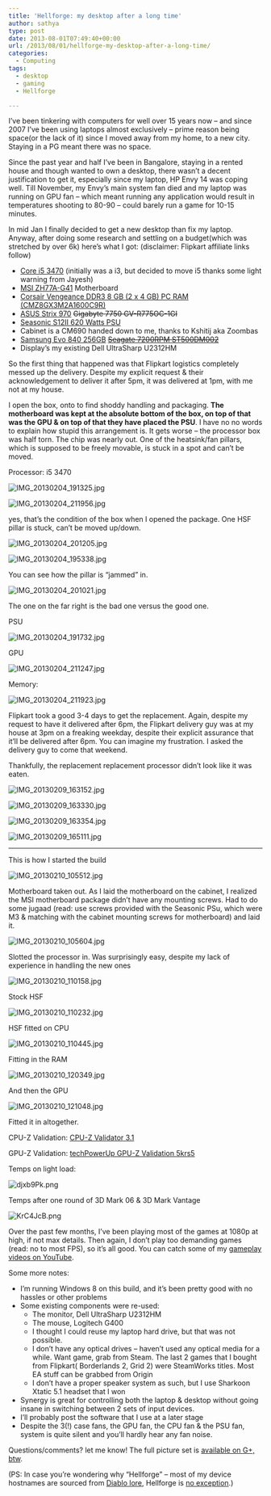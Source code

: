 ```yaml
---
title: 'Hellforge: my desktop after a long time'
author: sathya
type: post
date: 2013-08-01T07:49:40+00:00
url: /2013/08/01/hellforge-my-desktop-after-a-long-time/
categories:
  - Computing
tags:
  - desktop
  - gaming
  - Hellforge

---
```

I&#8217;ve been tinkering with computers for well over 15 years now &#8211; and since 2007 I&#8217;ve been using laptops almost exclusively &#8211; prime reason being space(or the lack of it) since I moved away from my home, to a new city. Staying in a PG meant there was no space.

Since the past year and half I&#8217;ve been in Bangalore, staying in a rented house and though wanted to own a desktop, there wasn&#8217;t a decent justification to get it, especially since my laptop, HP Envy 14 was coping well. Till November, my Envy&#8217;s main system fan died and my laptop was running on GPU fan &#8211; which meant running any application would result in temperatures shooting to 80-90 &#8211; could barely run a game for 10-15 minutes.

In mid Jan I finally decided to get a new desktop than fix my laptop. Anyway, after doing some research and settling on a budget(which was stretched by over 6k) here&#8217;s what I got: (disclaimer: Flipkart affiliate links follow)

<!--more-->

  * <a href="http://www.flipkart.com/intel-core-i5-3470/p/itmdd2xsg3gvjzrz?pid=PSRDD2HHC9GF4GEF&affid=sathyasath" target="_blank" rel="noopener noreferrer">Core i5 3470</a> (initially was a i3, but decided to move i5 thanks some light warning from Jayesh)
  * <a href="http://www.flipkart.com/msi-zh77a-g41-motherboard/p/itmdeh3fjcdga8gc?pid=MBDDEG8JE46VYZ39&affid=sathyasath" target="_blank" rel="noopener noreferrer">MSI ZH77A-G41</a> Motherboard
  * <a href="http://www.flipkart.com/corsair-vengeance-ddr3-8-gb-2-x-4-gb-pc-ram-cmz8gx3m2a1600c9r/p/itmddca5zbuhqesh?pid=RAMDDC9YQNNXFY3H&affid=sathyasath" target="_blank" rel="noopener noreferrer">Corsair Vengeance DDR3 8 GB (2 x 4 GB) PC RAM (CMZ8GX3M2A1600C9R)</a>
  * <a href="http://www.amazon.in/Asus-STRIX-GTX970-DC2OC-4GD5-Graphic-Card/dp/B00NFFAW50?ie=UTF8&tag=mewoof-21&qid=1461004183&ref_=sr_1_1&sr=8-1" target="_blank" rel="noopener noreferrer">ASUS Strix 970</a> <del>Gigabyte 7750 GV-R775OC-1GI</del>
  * <a href="http://www.flipkart.com/seasonic-s12ii-620-watts-psu/p/itmd5xz46hjzzrax?pid=PSUD5XZ4GCGRASAY&affid=sathyasath" target="_blank" rel="noopener noreferrer">Seasonic S12II 620 Watts PSU</a>
  * Cabinet is a CM690 handed down to me, thanks to Kshitij aka Zoombas
  * <a href="https://www.amazon.in/s/ref=sr_nr_n_12?fst=as%3Aoff&rh=n%3A1375379031%2Ck%3ASamsung+Evo&keywords=Samsung+Evo&ie=UTF8&tag=mewoof-21&qid=1461004321&rnid=3576079031" target="_blank" rel="noopener noreferrer">Samsung Evo 840 256GB</a> <del><a href="http://www.flipkart.com/seagate-barracuda-500-gb-desktop-internal-hard-drive-st500dm002/p/itmd4kwhyxz3mqwh?pid=IHDD4KWHWQGNZSBM&affid=sathyasath" target="_blank" rel="noopener noreferrer">Seagate 7200RPM ST500DM002</a></del>
  * Display&#8217;s my existing Dell UltraSharp U2312HM

So the first thing that happened was that Flipkart logistics completely messed up the delivery. Despite my explicit request & their acknowledgement to deliver it after 5pm, it was delivered at 1pm, with me not at my house.

I open the box, onto to find shoddy handling and packaging. **The motherboard was kept at the absolute bottom of the box, on top of that was the GPU & on top of that they have placed the PSU**. I have no no words to explain how stupid this arrangement is. It gets worse &#8211; the processor box was half torn. The chip was nearly out. One of the heatsink/fan pillars, which is supposed to be freely movable, is stuck in a spot and can&#8217;t be moved.

Processor: i5 3470

![IMG_20130204_191325.jpg][1] 

![IMG_20130204_211956.jpg][2] 

yes, that&#8217;s the condition of the box when I opened the package. One HSF pillar is stuck, can&#8217;t be moved up/down.

![IMG_20130204_201205.jpg][3] 

![IMG_20130204_195338.jpg][4] 

You can see how the pillar is &#8220;jammed&#8221; in.

![IMG_20130204_201021.jpg][5] 

The one on the far right is the bad one versus the good one.

PSU

![IMG_20130204_191732.jpg][6] 

GPU

![IMG_20130204_211247.jpg][7] 

Memory:

![IMG_20130204_211923.jpg][8] 

Flipkart took a good 3-4 days to get the replacement. Again, despite my request to have it delivered after 6pm, the Flipkart delivery guy was at my house at 3pm on a freaking weekday, despite their explicit assurance that it&#8217;ll be delivered after 6pm. You can imagine my frustration. I asked the delivery guy to come that weekend.

Thankfully, the replacement replacement processor didn&#8217;t look like it was eaten.

![IMG_20130209_163152.jpg][9] 

![IMG_20130209_163330.jpg][10] 

![IMG_20130209_163354.jpg][11] 

![IMG_20130209_165111.jpg][12] 

* * *

This is how I started the build

![IMG_20130210_105512.jpg][13] 

Motherboard taken out. As I laid the motherboard on the cabinet, I realized the MSI motherboard package didn&#8217;t have any mounting screws. Had to do some jugaad (read: use screws provided with the Seasonic PSu, which were M3 & matching with the cabinet mounting screws for motherboard) and laid it.

![IMG_20130210_105604.jpg][14] 

Slotted the processor in. Was surprisingly easy, despite my lack of experience in handling the new ones

![IMG_20130210_110158.jpg][15] 

Stock HSF

![IMG_20130210_110232.jpg][16] 

HSF fitted on CPU

![IMG_20130210_110445.jpg][17] 

Fitting in the RAM

![IMG_20130210_120349.jpg][18] 

And then the GPU

![IMG_20130210_121048.jpg][19] 

Fitted it in altogether.

CPU-Z Validation: [CPU-Z Validator 3.1][20]

GPU-Z Validation: [techPowerUp GPU-Z Validation 5krs5][21]

Temps on light load:

![djxb9Pk.png][22] 

Temps after one round of 3D Mark 06 & 3D Mark Vantage

![KrC4JcB.png][23] 

Over the past few months, I&#8217;ve been playing most of the games at 1080p at high, if not max details. Then again, I don&#8217;t play too demanding games (read: no to most FPS), so it&#8217;s all good. You can catch some of my <a href="http://www.youtube.com/user/SathyaSJBhat" target="_blank" rel="noopener noreferrer">gameplay videos on YouTube</a>.

Some more notes:

  * <span style="line-height: 13px;">I&#8217;m running Windows 8 on this build, and it&#8217;s been pretty good with no hassles or other problems</span>
  * Some existing components were re-used: 
      * The monitor, Dell UltraSharp U2312HM
      * The mouse, Logitech G400
      * I thought I could reuse my laptop hard drive, but that was not possible.
      * I don&#8217;t have any optical drives &#8211; haven&#8217;t used any optical media for a while. Want game, grab from Steam. The last 2 games that I bought from Flipkart( Borderlands 2, Grid 2) were SteamWorks titles. Most EA stuff can be grabbed from Origin
      * I don&#8217;t have a proper speaker system as such, but I use Sharkoon Xtatic 5.1 headset that I won
  * Synergy is great for controlling both the laptop & desktop without going insane in switching between 2 sets of input devices.
  * I&#8217;ll probably post the software that I use at a later stage
  * Despite the 3(!) case fans, the GPU fan, the CPU fan & the PSU fan, system is quite silent and you&#8217;ll hardly hear any fan noise.

Questions/comments? let me know! The full picture set is <a href="https://plus.google.com/photos/102438636933093151901/albums/5841334607223534849" target="_blank" rel="noopener noreferrer">available on G+, btw</a>.

(PS: In case you&#8217;re wondering why &#8220;Hellforge&#8221; &#8211; most of my device hostnames are sourced from <a href="http://diablo.gamepedia.com/Lore_Summary" target="_blank" rel="noopener noreferrer">Diablo lore</a>, Hellforge is <a href="http://diablo.gamepedia.com/Hellforge" target="_blank" rel="noopener noreferrer">no exception</a>.)

 [1]: https://lh4.googleusercontent.com/-haKdxYf3H_0/URCW4IwI-nI/AAAAAAAACEs/Wq8C66Zh6RU/s681/IMG_20130204_191325.jpg
 [2]: https://lh6.googleusercontent.com/-6NKmQtCYE48/URCW4GOqOKI/AAAAAAAACEs/yH8VYoWAMOs/s908/IMG_20130204_211956.jpg
 [3]: https://lh5.googleusercontent.com/--mjtkqwd6u0/URCW4K2BsMI/AAAAAAAACEs/TVZyTQJ-1PI/s681/IMG_20130204_201205.jpg
 [4]: https://lh4.googleusercontent.com/-0NRqiGMB_XE/URCW4KHa0vI/AAAAAAAACEs/W7_ELG7wtjA/s681/IMG_20130204_195338.jpg
 [5]: https://lh3.googleusercontent.com/-22iokTKQAnA/URCW4K5HGwI/AAAAAAAACEs/mYCQ_Fy-4gQ/s681/IMG_20130204_201021.jpg
 [6]: https://lh6.googleusercontent.com/-fFJ6dr0viGw/URCW4AuErsI/AAAAAAAACEs/POJVlqHp1tM/s908/IMG_20130204_191732.jpg
 [7]: https://lh5.googleusercontent.com/-lalX3w16CDw/URCVF4DW09I/AAAAAAAAFHA/48Gob7LH0yQ/w967-h725-no/IMG_20130204_211247.jpg
 [8]: https://lh5.googleusercontent.com/-ndhEL1Drsuk/URCW4E13xvI/AAAAAAAACEs/EeW6QqiTSrc/s908/IMG_20130204_211923.jpg
 [9]: https://lh4.googleusercontent.com/-YJ0f8GEwY8I/URYuU6IPosI/AAAAAAAACLI/yoL3q0ADPRk/s821/IMG_20130209_163152.jpg
 [10]: https://lh3.googleusercontent.com/-ODqX3ljmm8I/URYun2JujTI/AAAAAAAACLQ/SZ7veuQ_s80/s821/IMG_20130209_163330.jpg
 [11]: https://lh4.googleusercontent.com/-FdNMgHXSeHA/URYt6q1GP5I/AAAAAAAACK8/4kVmtA9lhg0/s821/IMG_20130209_163354.jpg
 [12]: https://lh4.googleusercontent.com/-UMdC5gAuQwc/URYx7AAGbrI/AAAAAAAACMM/cA7S_avo1bE/s821/IMG_20130209_165111.jpg
 [13]: https://lh3.googleusercontent.com/-n2tgnui-p3c/URcvtO_YjLI/AAAAAAAACO8/bxkwwn2naVw/s1095/IMG_20130210_105512.jpg
 [14]: https://lh6.googleusercontent.com/-w5mmEez1bTY/URcwEx2c_7I/AAAAAAAACPE/KpuIQpBdWrI/s1095/IMG_20130210_105604.jpg
 [15]: https://lh6.googleusercontent.com/-GjT0ifOPCGg/URcxXGeN6vI/AAAAAAAACPQ/nGD7W3Yqaa8/s821/IMG_20130210_110158.jpg
 [16]: https://lh3.googleusercontent.com/-co3xcGcyg5k/URcx_FRQneI/AAAAAAAACQI/bDLmh5h5aEc/s821/IMG_20130210_110232.jpg
 [17]: https://lh5.googleusercontent.com/-rWXDsYasdd8/URcyaNWoa9I/AAAAAAAACQQ/gX7UqbwNGNY/s821/IMG_20130210_110445.jpg
 [18]: https://lh3.googleusercontent.com/-K8TV5lZQyz0/URc_jgUsyEI/AAAAAAAACRM/VUFsceWspy8/s821/IMG_20130210_120349.jpg
 [19]: https://lh6.googleusercontent.com/-okSWmtORRBk/URdBM6RGxxI/AAAAAAAACRY/_QEbBtRot5g/s821/IMG_20130210_121048.jpg
 [20]: http://valid.canardpc.com/2688681
 [21]: http://www.techpowerup.com/gpuz/5krs5/
 [22]: http://i.imgur.com/djxb9Pk.png
 [23]: http://i.imgur.com/KrC4JcB.png
